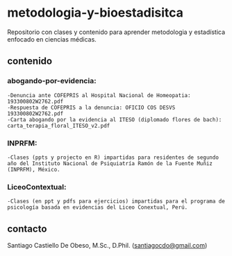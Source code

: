 # metodologia-y-bioestadisitca #

Repositorio con clases y contenido para aprender metodologia y estadística enfocado en ciencias médicas.


## contenido ## 

### abogando-por-evidencia: ###
    -Denuncia ante COFEPRIS al Hospital Nacional de Homeopatia: 193300802W2762.pdf
    -Respuesta de COFEPRIS a la denuncia: OFICIO COS DESVS 193300802W2762.pdf
    -Carta abogando por la evidencia al ITESO (diplomado flores de bach): carta_terapia_floral_ITESO_v2.pdf

### INPRFM: ###
    -Clases (ppts y projecto en R) impartidas para residentes de segundo año del Instituto Nacional de Psiquiatría Ramón de la Fuente Muñiz (INPRFM), México.
    
### LiceoContextual: ###
    -Clases (en ppt y pdfs para ejercicios) impartidas para el programa de psicología basada en evidencias del Liceo Conextual, Perú.


## contacto ##

Santiago Castiello De Obeso, M.Sc., D.Phil. (santiagocdo@gmail.com)
